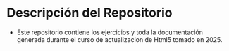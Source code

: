 # Descripción del Repositorio
- Este repositorio contiene los ejercicios y toda la documentación generada durante el curso de actualizacion de Html5 tomado en 2025.
